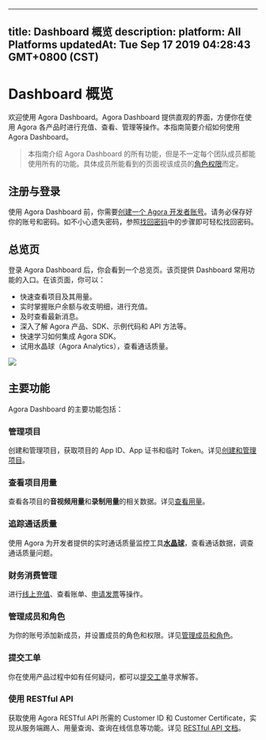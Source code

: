 
---
title: Dashboard 概览
description: 
platform: All Platforms
updatedAt: Tue Sep 17 2019 04:28:43 GMT+0800 (CST)
---
# Dashboard 概览
欢迎使用 Agora Dashboard。Agora Dashboard 提供直观的界面，方便你在使用 Agora 各产品时进行充值、查看、管理等操作。本指南简要介绍如何使用 Agora Dashboard。

> 本指南介绍 Agora Dashboard 的所有功能，但是不一定每个团队成员都能使用所有的功能。具体成员所能看到的页面视该成员的[角色权限](../../cn/Agora%20Platform/manage_member.md)而定。

## 注册与登录

使用 Agora Dashboard 前，你需要[创建一个 Agora 开发者账号](../../cn/Agora%20Platform/sign_in_and_sign_up.md)。请务必保存好你的账号和密码。如不小心遗失密码，参照[找回密码](../../cn/Agora%20Platform/sign_in_and_sign_up.md)中的步骤即可轻松找回密码。

## 总览页

登录 Agora Dashboard 后，你会看到一个总览页。该页提供 Dashboard 常用功能的入口。在该页面，你可以：

- 快速查看项目及其用量。
- 实时掌握账户余额与收支明细，进行充值。
- 及时查看最新消息。
- 深入了解 Agora 产品、SDK、示例代码和 API 方法等。
- 快速学习如何集成 Agora SDK。
- 试用水晶球（Agora Analytics），查看通话质量。

![](https://web-cdn.agora.io/docs-files/1557741022778)

## 主要功能

Agora Dashboard 的主要功能包括：

### 管理项目

创建和管理项目，获取项目的 App ID、App 证书和临时 Token。详见[创建和管理项目](../../cn/Agora%20Platform/manage_projects.md)。

### 查看项目用量

查看各项目的**音视频用量**和**录制用量**的相关数据。详见[查看用量](../../cn/Agora%20Platform/check_usage.md)。

### 追踪通话质量

使用 Agora 为开发者提供的实时通话质量监控工具[**水晶球**](../../cn/Agora%20Platform/aa_guide.md)，查看通话数据，调查通话质量问题。

### 财务消费管理

进行[线上充值](../../cn/Agora%20Platform/online_payment.md)、查看账单、[申请发票](../../cn/Agora%20Platform/apply_invoice.md)等操作。

### 管理成员和角色

为你的账号添加新成员，并设置成员的角色和权限。详见[管理成员和角色](../../cn/Agora%20Platform/manage_member.md)。

### 提交工单

你在使用产品过程中如有任何疑问，都可以[提交工单](../../cn/Agora%20Platform/ticket.md)寻求解答。

### 使用 RESTful API

获取使用 Agora RESTful API 所需的 Customer ID 和 Customer Certificate，实现从服务端踢人、用量查询、查询在线信息等功能。详见 [RESTful API 文档](../../cn/Agora%20Platform/dashboard_restful_live.md)。
